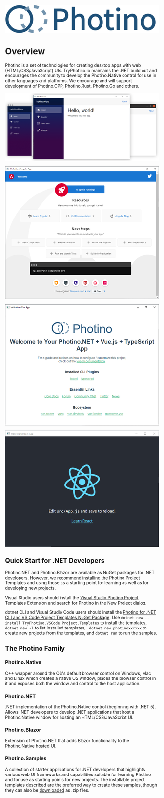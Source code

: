 
![](photino-logo-full.png)
# Overview

Photino is a set of technologies for creating desktop apps with web (HTML/CSS/JavaScript) UIs. TryPhotino.io maintains the .NET build out and encourages the community to develop the Photino.Native control for use in other languages and platforms. We encourage and will support development of Photino.CPP, Photino.Rust, Photino.Go and others.

![](PhotinoBlazorSamples.png)

![](Photino-hello-world-angular-windows.png)

![](Photino-hello-world-vue-windows.png)

![](Photino-hello-world-react-windows.png)

## Quick Start for .NET Developers
<span>Photino.</span>NET and Photino.Blazor are available as NuGet packages for .NET developers. However, we recommend installing the Photino Project Templates and using those as a starting point for learning as well as for developing new projects. 

Visual Studio users should install the [Visual Studio Photino Project Templates Extension]( https://marketplace.visualstudio.com/items?itemName=TryPhotino.PhotinoSamplesVSExtension ) and search for Photino in the New Project dialog.

dotnet CLI and Visual Studio Code users should install the [Photino for .NET CLI and VS Code Project Templates NuGet Package]( https://www.nuget.org/packages/TryPhotino.VSCode.Project.Templates/ ). Use `dotnet new --install TryPhotino.VSCode.Project.Templates` to install the templates, `dotnet new -l` to list installed templates, ` dotnet new photinoxxxxxx` to create new projects from the templates, and `dotnet run` to run the samples.

## The Photino Family
### Photino.Native
C++ wrapper around the OS's default browser control on Windows, Mac and Linux which creates a native OS window, places the browser control in it and exposes both the window and control to the host application. 

### <span>Photino.</span>NET
.NET implementation of the Photino.Native control (beginning with .NET 5). Allows .NET developers to develop .NET applications that host a Photino.Native window for hosting an HTML/CSS/JavaScript UI.

### Photino.Blazor
Extension of Photino.NET that adds Blazor functionality to the Photino.Native hosted UI.

### Photino.Samples
A collection of starter applications for .NET developers that highlights various web UI frameworks and capabilities suitable for learning Photino and for use as starting points for new projects. The installable project templates described are the preferred way to create these samples, though they can also be [downloaded]( https://github.com/tryphotino/photino.Samples/archive/master.zip ) as .zip files.
